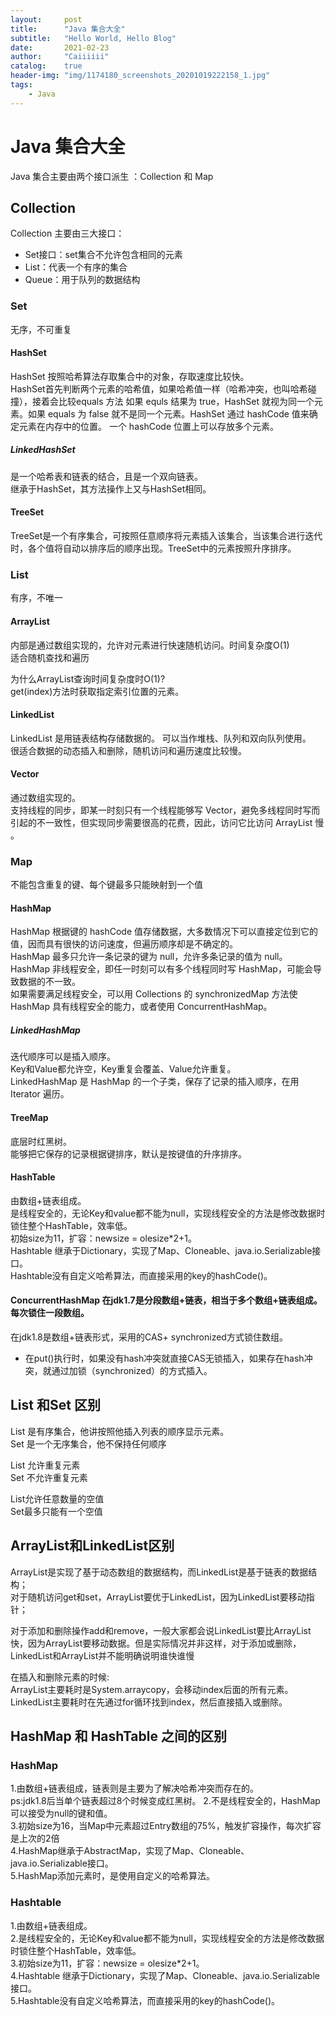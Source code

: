 ```yaml
---
layout:     post
title:      "Java 集合大全"
subtitle:   "Hello World, Hello Blog"
date:       2021-02-23
author:     "Caiiiiii"
catalog:    true
header-img: "img/1174180_screenshots_20201019222158_1.jpg"
tags:
    - Java  
---
```


# Java 集合大全
Java 集合主要由两个接口派生 ：Collection 和 Map

## Collection
Collection 主要由三大接口：
- Set接口：set集合不允许包含相同的元素
- List：代表一个有序的集合
- Queue：用于队列的数据结构

### Set
无序，不可重复

#### HashSet
HashSet 按照哈希算法存取集合中的对象，存取速度比较快。  
HashSet首先判断两个元素的哈希值，如果哈希值一样（哈希冲突，也叫哈希碰撞），接着会比较equals 方法 如果 equls 结果为 true，HashSet 就视为同一个元素。如果 equals 为 false 就不是同一个元素。HashSet 通过 hashCode 值来确定元素在内存中的位置。 一个 hashCode 位置上可以存放多个元素。


##### LinkedHashSet
是一个哈希表和链表的结合，且是一个双向链表。  
继承于HashSet，其方法操作上又与HashSet相同。

#### TreeSet
TreeSet是一个有序集合，可按照任意顺序将元素插入该集合，当该集合进行迭代时，各个值将自动以排序后的顺序出现。TreeSet中的元素按照升序排序。



### List
有序，不唯一

#### ArrayList
内部是通过数组实现的，允许对元素进行快速随机访问。时间复杂度O(1)  
适合随机查找和遍历 
  
为什么ArrayList查询时间复杂度时O(1)?  
get(index)方法时获取指定索引位置的元素。

#### LinkedList
LinkedList 是用链表结构存储数据的。 
可以当作堆栈、队列和双向队列使用。   
很适合数据的动态插入和删除，随机访问和遍历速度比较慢。

#### Vector
通过数组实现的。  
支持线程的同步，即某一时刻只有一个线程能够写 Vector，避免多线程同时写而引起的不一致性，但实现同步需要很高的花费，因此，访问它比访问 ArrayList 慢 。  



### Map
不能包含重复的键、每个键最多只能映射到一个值
#### HashMap
HashMap 根据键的 hashCode 值存储数据，大多数情况下可以直接定位到它的值，因而具有很快的访问速度，但遍历顺序却是不确定的。      
HashMap 最多只允许一条记录的键为 null，允许多条记录的值为 null。   
HashMap 非线程安全，即任一时刻可以有多个线程同时写 HashMap，可能会导致数据的不一致。  
如果需要满足线程安全，可以用 Collections 的 synchronizedMap 方法使
HashMap 具有线程安全的能力，或者使用 ConcurrentHashMap。  


##### LinkedHashMap
迭代顺序可以是插入顺序。  
Key和Value都允许空，Key重复会覆盖、Value允许重复。  
LinkedHashMap 是 HashMap 的一个子类，保存了记录的插入顺序，在用 Iterator 遍历。


#### TreeMap
底层时红黑树。  
能够把它保存的记录根据键排序，默认是按键值的升序排序。

#### HashTable
由数组+链表组成。   
是线程安全的，无论Key和value都不能为null，实现线程安全的方法是修改数据时锁住整个HashTable，效率低。  
初始size为11，扩容：newsize = olesize*2+1。  
Hashtable 继承于Dictionary，实现了Map、Cloneable、java.io.Serializable接口。  
Hashtable没有自定义哈希算法，而直接采用的key的hashCode()。  



#### ConcurrentHashMap   在jdk1.7是分段数组+链表，相当于多个数组+链表组成。每次锁住一段数组。   

 在jdk1.8是数组+链表形式，采用的CAS+ synchronized方式锁住数组。    
 - 在put()执行时，如果没有hash冲突就直接CAS无锁插入，如果存在hash冲突，就通过加锁（synchronized）的方式插入。  


## List 和Set 区别
List 是有序集合，他讲按照他插入列表的顺序显示元素。  
Set 是一个无序集合，他不保持任何顺序  

List 允许重复元素  
Set 不允许重复元素  

List允许任意数量的空值  
Set最多只能有一个空值

 ## ArrayList和LinkedList区别
 ArrayList是实现了基于动态数组的数据结构，而LinkedList是基于链表的数据结构；  
 对于随机访问get和set，ArrayList要优于LinkedList，因为LinkedList要移动指针；  

 对于添加和删除操作add和remove，一般大家都会说LinkedList要比ArrayList快，因为ArrayList要移动数据。但是实际情况并非这样，对于添加或删除，LinkedList和ArrayList并不能明确说明谁快谁慢  

 在插入和删除元素的时候:  
 ArrayList主要耗时是System.arraycopy，会移动index后面的所有元素。  
 LinkedList主要耗时在先通过for循环找到index，然后直接插入或删除。  


## HashMap 和 HashTable 之间的区别
### HashMap
1.由数组+链表组成，链表则是主要为了解决哈希冲突而存在的。  
ps:jdk1.8后当单个链表超过8个时候变成红黑树。
2.不是线程安全的，HashMap可以接受为null的键和值。  
3.初始size为16，当Map中元素超过Entry数组的75%，触发扩容操作，每次扩容是上次的2倍  
4.HashMap继承于AbstractMap，实现了Map、Cloneable、java.io.Serializable接口。  
5.HashMap添加元素时，是使用自定义的哈希算法。  

### Hashtable
1.由数组+链表组成。  
2.是线程安全的，无论Key和value都不能为null，实现线程安全的方法是修改数据时锁住整个HashTable，效率低。  
3.初始size为11，扩容：newsize = olesize*2+1。  
4.Hashtable 继承于Dictionary，实现了Map、Cloneable、java.io.Serializable接口。  
5.Hashtable没有自定义哈希算法，而直接采用的key的hashCode()。  

